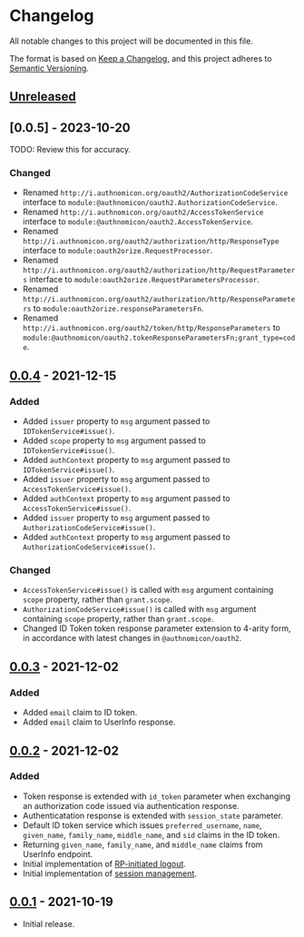 # Changelog
All notable changes to this project will be documented in this file.

The format is based on [Keep a Changelog](https://keepachangelog.com/en/1.0.0/),
and this project adheres to [Semantic Versioning](https://semver.org/spec/v2.0.0.html).

## [Unreleased]

## [0.0.5] - 2023-10-20

TODO: Review this for accuracy.

### Changed
- Renamed `http://i.authnomicon.org/oauth2/AuthorizationCodeService` interface
to `module:@authnomicon/oauth2.AuthorizationCodeService`.
- Renamed `http://i.authnomicon.org/oauth2/AccessTokenService` interface to
`module:@authnomicon/oauth2.AccessTokenService`.
- Renamed `http://i.authnomicon.org/oauth2/authorization/http/ResponseType`
interface to `module:oauth2orize.RequestProcessor`.
- Renamed `http://i.authnomicon.org/oauth2/authorization/http/RequestParameters`
interface to `module:oauth2orize.RequestParametersProcessor`.
- Renamed `http://i.authnomicon.org/oauth2/authorization/http/ResponseParameters`
to `module:oauth2orize.responseParametersFn`.
- Renamed `http://i.authnomicon.org/oauth2/token/http/ResponseParameters`
to `module:@authnomicon/oauth2.tokenResponseParametersFn;grant_type=code`.

## [0.0.4] - 2021-12-15
### Added
- Added `issuer` property to `msg` argument passed to `IDTokenService#issue()`.
- Added `scope` property to `msg` argument passed to `IDTokenService#issue()`.
- Added `authContext` property to `msg` argument passed to `IDTokenService#issue()`.
- Added `issuer` property to `msg` argument passed to `AccessTokenService#issue()`.
- Added `authContext` property to `msg` argument passed to `AccessTokenService#issue()`.
- Added `issuer` property to `msg` argument passed to `AuthorizationCodeService#issue()`.
- Added `authContext` property to `msg` argument passed to `AuthorizationCodeService#issue()`.

### Changed
- `AccessTokenService#issue()` is called with `msg` argument containing `scope`
property, rather than `grant.scope`.
- `AuthorizationCodeService#issue()` is called with `msg` argument containing
`scope` property, rather than `grant.scope`.
- Changed ID Token token response parameter extension to 4-arity form, in
accordance with latest changes in `@authnomicon/oauth2`.

## [0.0.3] - 2021-12-02
### Added
- Added `email` claim to ID token.
- Added `email` claim to UserInfo response.

## [0.0.2] - 2021-12-02
### Added
- Token response is extended with `id_token` parameter when exchanging an
authorization code issued via authentication response.
- Authenticatation response is extended with `session_state` parameter.
- Default ID token service which issues `preferred_username`, `name`,
`given_name`, `family_name`, `middle_name`, and `sid` claims in the ID token.
- Returning `given_name`, `family_name`, and `middle_name` claims from UserInfo
endpoint.
- Initial implementation of [RP-initiated logout](https://openid.net/specs/openid-connect-rpinitiated-1_0.html).
- Initial implementation of [session management](https://openid.net/specs/openid-connect-session-1_0.html).

## [0.0.1] - 2021-10-19

- Initial release.

[Unreleased]: https://github.com/authnomicon/openidconnect/compare/v0.0.4...HEAD
[0.0.4]: https://github.com/authnomicon/openidconnect/compare/v0.0.3...v0.0.4
[0.0.3]: https://github.com/authnomicon/openidconnect/compare/v0.0.2...v0.0.3
[0.0.2]: https://github.com/authnomicon/openidconnect/compare/v0.0.1...v0.0.2
[0.0.1]: https://github.com/authnomicon/openidconnect/releases/tag/v0.0.1
